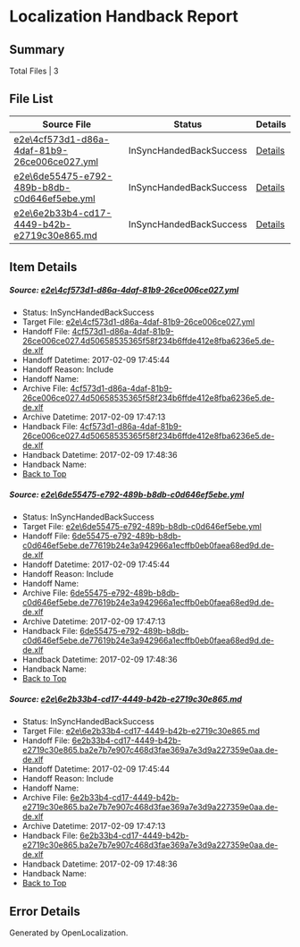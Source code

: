 # <a name='report-top'></a> Localization Handback Report

## Summary
 Total Files | 3

## File List
 Source File | Status | Details 
 ----------- | ------ | ------- 
 [e2e\4cf573d1-d86a-4daf-81b9-26ce006ce027.yml](https://github.com/OpenLocalizationTestOrg/ol-test0/blob/6fbaba8e401cd61863f78ef1ad4d7e3923b86306/e2e/4cf573d1-d86a-4daf-81b9-26ce006ce027.yml) | InSyncHandedBackSuccess | [Details](#db19c2dad3003735b2d2cf80f7aba3287827796c1)
 [e2e\6de55475-e792-489b-b8db-c0d646ef5ebe.yml](https://github.com/OpenLocalizationTestOrg/ol-test0/blob/6fbaba8e401cd61863f78ef1ad4d7e3923b86306/e2e/6de55475-e792-489b-b8db-c0d646ef5ebe.yml) | InSyncHandedBackSuccess | [Details](#4bb67d5e74e5dd4bd4cc480577f4b89aa66e729d2)
 [e2e\6e2b33b4-cd17-4449-b42b-e2719c30e865.md](https://github.com/OpenLocalizationTestOrg/ol-test0/blob/6fbaba8e401cd61863f78ef1ad4d7e3923b86306/e2e/6e2b33b4-cd17-4449-b42b-e2719c30e865.md) | InSyncHandedBackSuccess | [Details](#be3b7d3974705d224b10c7b642cd944e77a486ad3)

## Item Details
##### <a name='db19c2dad3003735b2d2cf80f7aba3287827796c1'></a> Source: [e2e\4cf573d1-d86a-4daf-81b9-26ce006ce027.yml](https://github.com/OpenLocalizationTestOrg/ol-test0/blob/6fbaba8e401cd61863f78ef1ad4d7e3923b86306/e2e/4cf573d1-d86a-4daf-81b9-26ce006ce027.yml)
* Status: InSyncHandedBackSuccess
* Target File: [e2e\4cf573d1-d86a-4daf-81b9-26ce006ce027.yml](https://github.com/OpenLocalizationTestOrg/ol-test0-dede/blob/7db4f36b3d86817b90fee16befb61ae3a9eb1830/e2e/4cf573d1-d86a-4daf-81b9-26ce006ce027.yml)
* Handoff File: [4cf573d1-d86a-4daf-81b9-26ce006ce027.4d50658535365f58f234b6ffde412e8fba6236e5.de-de.xlf](https://github.com/OpenLocalizationTestOrg/ol-test0-handoff/blob/65cbe8699355b844a1dd39737b247c545d2fbd28/ol-handoff/OpenLocalizationTestOrg/ol-test0-dede/shujia/ht/4cf573d1-d86a-4daf-81b9-26ce006ce027.4d50658535365f58f234b6ffde412e8fba6236e5.de-de.xlf)
* Handoff Datetime: 2017-02-09 17:45:44
* Handoff Reason: Include
* Handoff Name: 
* Archive File: [4cf573d1-d86a-4daf-81b9-26ce006ce027.4d50658535365f58f234b6ffde412e8fba6236e5.de-de.xlf](https://github.com/OpenLocalizationTestOrg/ol-test0-handoff/blob/1899e7e1beaa6c9d554cf625dc258c7222f63c33/ol-archive/OpenLocalizationTestOrg/ol-test0-dede/shujia/ht/4cf573d1-d86a-4daf-81b9-26ce006ce027.4d50658535365f58f234b6ffde412e8fba6236e5.de-de.xlf)
* Archive Datetime: 2017-02-09 17:47:13
* Handback File: [4cf573d1-d86a-4daf-81b9-26ce006ce027.4d50658535365f58f234b6ffde412e8fba6236e5.de-de.xlf](https://github.com/OpenLocalizationTestOrg/ol-test0-handback/blob/826b48db9446f62c2b77305891848f5ca4759770/ol-handback/OpenLocalizationTestOrg/ol-test0-dede/shujia/ht/4cf573d1-d86a-4daf-81b9-26ce006ce027.4d50658535365f58f234b6ffde412e8fba6236e5.de-de.xlf)
* Handback Datetime: 2017-02-09 17:48:36
* Handback Name: 
* [Back to Top](#report-top)

##### <a name='4bb67d5e74e5dd4bd4cc480577f4b89aa66e729d2'></a> Source: [e2e\6de55475-e792-489b-b8db-c0d646ef5ebe.yml](https://github.com/OpenLocalizationTestOrg/ol-test0/blob/6fbaba8e401cd61863f78ef1ad4d7e3923b86306/e2e/6de55475-e792-489b-b8db-c0d646ef5ebe.yml)
* Status: InSyncHandedBackSuccess
* Target File: [e2e\6de55475-e792-489b-b8db-c0d646ef5ebe.yml](https://github.com/OpenLocalizationTestOrg/ol-test0-dede/blob/7db4f36b3d86817b90fee16befb61ae3a9eb1830/e2e/6de55475-e792-489b-b8db-c0d646ef5ebe.yml)
* Handoff File: [6de55475-e792-489b-b8db-c0d646ef5ebe.de77619b24e3a942966a1ecffb0eb0faea68ed9d.de-de.xlf](https://github.com/OpenLocalizationTestOrg/ol-test0-handoff/blob/65cbe8699355b844a1dd39737b247c545d2fbd28/ol-handoff/OpenLocalizationTestOrg/ol-test0-dede/shujia/ht/6de55475-e792-489b-b8db-c0d646ef5ebe.de77619b24e3a942966a1ecffb0eb0faea68ed9d.de-de.xlf)
* Handoff Datetime: 2017-02-09 17:45:44
* Handoff Reason: Include
* Handoff Name: 
* Archive File: [6de55475-e792-489b-b8db-c0d646ef5ebe.de77619b24e3a942966a1ecffb0eb0faea68ed9d.de-de.xlf](https://github.com/OpenLocalizationTestOrg/ol-test0-handoff/blob/1899e7e1beaa6c9d554cf625dc258c7222f63c33/ol-archive/OpenLocalizationTestOrg/ol-test0-dede/shujia/ht/6de55475-e792-489b-b8db-c0d646ef5ebe.de77619b24e3a942966a1ecffb0eb0faea68ed9d.de-de.xlf)
* Archive Datetime: 2017-02-09 17:47:13
* Handback File: [6de55475-e792-489b-b8db-c0d646ef5ebe.de77619b24e3a942966a1ecffb0eb0faea68ed9d.de-de.xlf](https://github.com/OpenLocalizationTestOrg/ol-test0-handback/blob/826b48db9446f62c2b77305891848f5ca4759770/ol-handback/OpenLocalizationTestOrg/ol-test0-dede/shujia/ht/6de55475-e792-489b-b8db-c0d646ef5ebe.de77619b24e3a942966a1ecffb0eb0faea68ed9d.de-de.xlf)
* Handback Datetime: 2017-02-09 17:48:36
* Handback Name: 
* [Back to Top](#report-top)

##### <a name='be3b7d3974705d224b10c7b642cd944e77a486ad3'></a> Source: [e2e\6e2b33b4-cd17-4449-b42b-e2719c30e865.md](https://github.com/OpenLocalizationTestOrg/ol-test0/blob/6fbaba8e401cd61863f78ef1ad4d7e3923b86306/e2e/6e2b33b4-cd17-4449-b42b-e2719c30e865.md)
* Status: InSyncHandedBackSuccess
* Target File: [e2e\6e2b33b4-cd17-4449-b42b-e2719c30e865.md](https://github.com/OpenLocalizationTestOrg/ol-test0-dede/blob/7db4f36b3d86817b90fee16befb61ae3a9eb1830/e2e/6e2b33b4-cd17-4449-b42b-e2719c30e865.md)
* Handoff File: [6e2b33b4-cd17-4449-b42b-e2719c30e865.ba2e7b7e907c468d3fae369a7e3d9a227359e0aa.de-de.xlf](https://github.com/OpenLocalizationTestOrg/ol-test0-handoff/blob/65cbe8699355b844a1dd39737b247c545d2fbd28/ol-handoff/OpenLocalizationTestOrg/ol-test0-dede/shujia/ht/6e2b33b4-cd17-4449-b42b-e2719c30e865.ba2e7b7e907c468d3fae369a7e3d9a227359e0aa.de-de.xlf)
* Handoff Datetime: 2017-02-09 17:45:44
* Handoff Reason: Include
* Handoff Name: 
* Archive File: [6e2b33b4-cd17-4449-b42b-e2719c30e865.ba2e7b7e907c468d3fae369a7e3d9a227359e0aa.de-de.xlf](https://github.com/OpenLocalizationTestOrg/ol-test0-handoff/blob/1899e7e1beaa6c9d554cf625dc258c7222f63c33/ol-archive/OpenLocalizationTestOrg/ol-test0-dede/shujia/ht/6e2b33b4-cd17-4449-b42b-e2719c30e865.ba2e7b7e907c468d3fae369a7e3d9a227359e0aa.de-de.xlf)
* Archive Datetime: 2017-02-09 17:47:13
* Handback File: [6e2b33b4-cd17-4449-b42b-e2719c30e865.ba2e7b7e907c468d3fae369a7e3d9a227359e0aa.de-de.xlf](https://github.com/OpenLocalizationTestOrg/ol-test0-handback/blob/826b48db9446f62c2b77305891848f5ca4759770/ol-handback/OpenLocalizationTestOrg/ol-test0-dede/shujia/ht/6e2b33b4-cd17-4449-b42b-e2719c30e865.ba2e7b7e907c468d3fae369a7e3d9a227359e0aa.de-de.xlf)
* Handback Datetime: 2017-02-09 17:48:36
* Handback Name: 
* [Back to Top](#report-top)


## Error Details

Generated by OpenLocalization.
